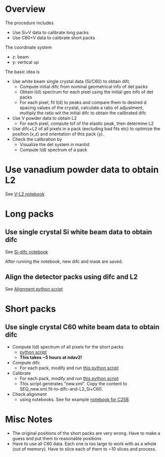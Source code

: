 # Overview

The procedure includes
* Use Si+V data to calibrate long packs
* Use C60+V data to calibrate short packs

The coordinate system
* z: beam
* y: vertical up

The basic idea is
* Use white beam single crystal data (Si/C60) to obtain difc
  - Compute initial difc from nominal geometrical info of det packs
  - Obtain I(d) spectrum for each pixel using the initial geo info of det packs
  - For each pixel, fit I(d) to peaks and compare them to desired d spacing values of the crystal,
    calculate a ratio of adjustment, multiply the ratio wit the initial difc to obtain
    the calibrated difc
* Use V powder data to obtain L2
  - For each pixel, compute tof of the elastic peak, then determine L2
* Use difc+L2 of all pixels in a pack (excluding bad fits etc) to optimize the
  position (x,z) and orientation of this pack (y).
* Check the calibration by
  - Visualize the det system in mantid
  - Compute I(d) spectrum of a pack


# Use vanadium powder data to obtain L2

See [V-L2 notebook](./V-L2.ipynb)


# Long packs

## Use single crystal Si white beam data to obtain difc

See [Si-difc notebook](./Si-difc-2.ipynb)

After running the notebook, new difc and mask are saved.

## Align the detector packs using difc and L2

See [Alignment python script](./align_longpacks.py)

# Short packs

## Use single crystal C60 white beam data to obtain difc

* Compute I(d) spectrum of all pixels for the short packs
  - [python script](./C60-I_d_shortpacks.py)
  -  **This takes ~5 hours at ndav2!**
* Compute difc
  - For each pack, modify and run [this python script](./difc_shortpacks.py)
* Calibrate
  - For each pack, modify and run [this python script](./align_shortpacks.py)
  - This script generates "new.xml". Copy the content to SEQ_new.xml.fit-to-difc-and-L2_Si+C60.
* Check alignment
  - using notebooks. See for example  [notebook for C25B](./check-C25B-only-C60.ipynb).


# Misc Notes

* The original positions of the short packs are very wrong. Have to make a guess and put them to reasonable positions
* Have to use all C60 data. Each one is too large to work with as a whole (out of memory). Have to slice each of
  them to ~10 slices and process.

